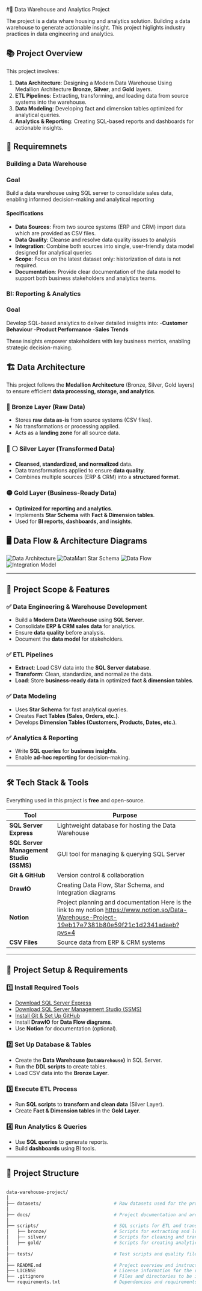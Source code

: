 #🏢 Data Warehouse and Analytics Project 

The project is a data whare housing and analytics solution. Building a data warehouse to generate actionable insight. This project higlights industry practices in data engineering and analytics.

## 📚 Project Overview

This project involves:

1. **Data Architecture**: Designing a Modern Data Warehouse Using Medallion Architecture **Bronze**, **Silver**, and **Gold** layers.
2. **ETL Pipelines**: Extracting, transforming, and loading data from source systems into the warehouse.
3. **Data Modeling**: Developing fact and dimension tables optimized for analytical queries.
4. **Analytics & Reporting**: Creating SQL-based reports and dashboards for actionable insights.

## 🚀 Requiremnets

### Building a Data Warehouse 

### Goal

Build a data warehouse using SQL server to consolidate sales data, enabling  informed decision-making and analytical reporting

#### Specifications
- **Data Sources**: From two source systems (ERP and CRM) import data which are provided as CSV files.
- **Data Quality**: Cleanse and resolve data quality issues to analysis
- **Integration**: Combine both sources into single, user-friendly data model designed for analytical queries
- **Scope**: Focus on the latest dataset only: historization of data is not required.
- **Documentation**: Provide clear documentation of the data model to support both business stakeholders and analytics teams.

### BI: Reporting & Analytics

### Goal

Develop SQL-based analytics to deliver detailed insights into:
-**Customer Behaviour**
-**Product Performance**
-**Sales Trends**

These insights empower stakeholders with key business metrics, enabling strategic decision-making.

## 🏗️ Data Architecture  
This project follows the **Medallion Architecture** (Bronze, Silver, Gold layers) to ensure efficient **data processing, storage, and analytics**.

### **🔸 Bronze Layer (Raw Data)**
- Stores **raw data as-is** from source systems (CSV files).
- No transformations or processing applied.
- Acts as a **landing zone** for all source data.

### **🔸 ⚪ Silver Layer (Transformed Data)**
- **Cleansed, standardized, and normalized** data.
- Data transformations applied to ensure **data quality**.
- Combines multiple sources (ERP & CRM) into a **structured format**.

### **🟡 Gold Layer (Business-Ready Data)**
- **Optimized for reporting and analytics**.
- Implements **Star Schema** with **Fact & Dimension tables**.
- Used for **BI reports, dashboards, and insights**.

## 🖥️ **Data Flow & Architecture Diagrams**
![Data Architecture](https://github.com/user-attachments/assets/65e2b1d1-879b-461f-81ae-ccb8ec154d47)
![DataMart Star Schema](https://github.com/user-attachments/assets/2c4bdaf6-d896-4fed-aaf7-f72621783b00)
![Data Flow](https://github.com/user-attachments/assets/e24d7a2f-718b-43f9-8f45-80a57d57e1ab)
![Integration Model](https://github.com/user-attachments/assets/1494ee0b-32ef-4a49-a27e-ca833b2ce885)

---

## 📖 **Project Scope & Features**
### **✅ Data Engineering & Warehouse Development**
- Build a **Modern Data Warehouse** using **SQL Server**.
- Consolidate **ERP & CRM sales data** for analytics.
- Ensure **data quality** before analysis.
- Document the **data model** for stakeholders.

### **✅ ETL Pipelines**
- **Extract**: Load CSV data into the **SQL Server database**.
- **Transform**: Clean, standardize, and normalize the data.
- **Load**: Store **business-ready data** in optimized **fact & dimension tables**.

### **✅ Data Modeling**
- Uses **Star Schema** for fast analytical queries.
- Creates **Fact Tables (Sales, Orders, etc.)**.
- Develops **Dimension Tables (Customers, Products, Dates, etc.)**.

### **✅ Analytics & Reporting**
- Write **SQL queries** for **business insights**.
- Enable **ad-hoc reporting** for decision-making.

---

## 🛠️ **Tech Stack & Tools**
Everything used in this project is **free** and open-source.

| Tool | Purpose |
|------|---------|
| **SQL Server Express** | Lightweight database for hosting the Data Warehouse |
| **SQL Server Management Studio (SSMS)** | GUI tool for managing & querying SQL Server |
| **Git & GitHub** | Version control & collaboration |
| **DrawIO** | Creating Data Flow, Star Schema, and Integration diagrams |
| **Notion** | Project planning and documentation Here is the link to my notion https://www.notion.so/Data-Warehouse-Project-19eb17e7381b80e59f21c1d2341adaeb?pvs=4|
| **CSV Files** | Source data from ERP & CRM systems |

---

## 🚀 **Project Setup & Requirements**
### **1️⃣ Install Required Tools**
- [Download SQL Server Express](https://www.microsoft.com/en-us/sql-server/sql-server-downloads)
- [Download SQL Server Management Studio (SSMS)](https://aka.ms/ssmsfullsetup)
- [Install Git & Set Up GitHub](https://git-scm.com/downloads)
- Install **DrawIO** for **Data Flow diagrams**.
- Use **Notion** for documentation (optional).

### **2️⃣ Set Up Database & Tables**
- Create the **Data Warehouse (`DataWarehouse`)** in SQL Server.
- Run the **DDL scripts** to create tables.
- Load CSV data into the **Bronze Layer**.

### **3️⃣ Execute ETL Process**
- Run **SQL scripts** to **transform and clean data** (Silver Layer).
- Create **Fact & Dimension tables** in the **Gold Layer**.

### **4️⃣ Run Analytics & Queries**
- Use **SQL queries** to generate reports.
- Build **dashboards** using BI tools.
---

## 📂 **Project Structure**
```bash

data-warehouse-project/
│
├── datasets/                           # Raw datasets used for the project (ERP and CRM data)
│
├── docs/                               # Project documentation and architecture details and DraIO
│
├── scripts/                            # SQL scripts for ETL and transformations
│   ├── bronze/                         # Scripts for extracting and loading raw data
│   ├── silver/                         # Scripts for cleaning and transforming data
│   ├── gold/                           # Scripts for creating analytical models
│
├── tests/                              # Test scripts and quality files
│
├── README.md                           # Project overview and instructions
├── LICENSE                             # License information for the repository
├── .gitignore                          # Files and directories to be ignored by Git
└── requirements.txt                    # Dependencies and requirements for the project
